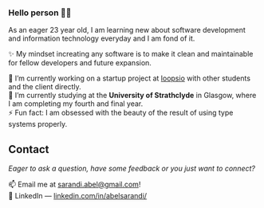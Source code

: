 ### Hello person 👋🤖

As an eager 23 year old, I am learning new about software development and information technology everyday and I am fond of it.

✨ My mindset increating any software is to make it clean and maintainable for fellow developers and future expansion.

🔭 I’m currently working on a startup project at [loopsio](https://loopsio.com/) with other students and the client directly.\
🌱 I’m currently studying at the **University of Strathclyde** in Glasgow, where I am completing my fourth and final year.\
⚡ Fun fact: I am obsessed with the beauty of the result of using type systems properly.

## Contact

*Eager to ask a question, have some feedback or you just want to connect?*

📫 Email me at [sarandi.abel@gmail.com](mailto:sarandi.abel@gmail.com)!\
🔗 LinkedIn — [linkedin.com/in/abelsarandi/](https://www.linkedin.com/in/abelsarandi/)
